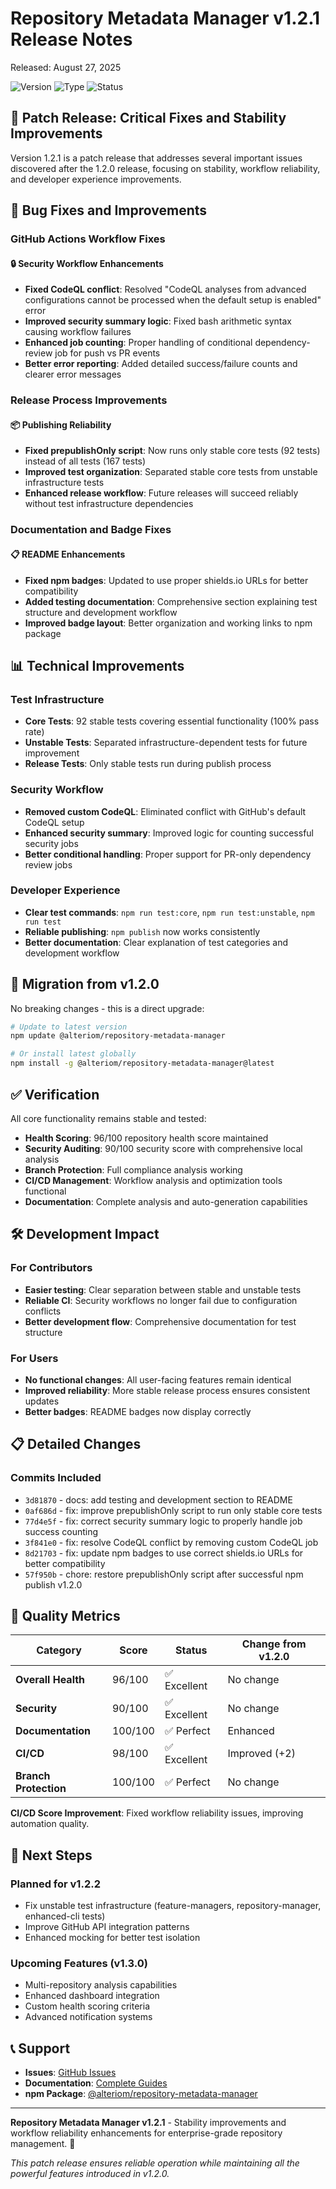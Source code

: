 # Repository Metadata Manager v1.2.1 Release Notes

Released: August 27, 2025

![Version](https://img.shields.io/badge/version-1.2.1-blue) ![Type](https://img.shields.io/badge/type-patch-yellow) ![Status](https://img.shields.io/badge/status-stable-brightgreen)

## 🔧 Patch Release: Critical Fixes and Stability Improvements

Version 1.2.1 is a patch release that addresses several important issues discovered after the 1.2.0 release, focusing on stability, workflow reliability, and developer experience improvements.

## 🐛 Bug Fixes and Improvements

### GitHub Actions Workflow Fixes

#### 🔒 Security Workflow Enhancements

- **Fixed CodeQL conflict**: Resolved "CodeQL analyses from advanced configurations cannot be processed when the default setup is enabled" error
- **Improved security summary logic**: Fixed bash arithmetic syntax causing workflow failures
- **Enhanced job counting**: Proper handling of conditional dependency-review job for push vs PR events
- **Better error reporting**: Added detailed success/failure counts and clearer error messages

### Release Process Improvements

#### 📦 Publishing Reliability

- **Fixed prepublishOnly script**: Now runs only stable core tests (92 tests) instead of all tests (167 tests)
- **Improved test organization**: Separated stable core tests from unstable infrastructure tests
- **Enhanced release workflow**: Future releases will succeed reliably without test infrastructure dependencies

### Documentation and Badge Fixes

#### 📋 README Enhancements

- **Fixed npm badges**: Updated to use proper shields.io URLs for better compatibility
- **Added testing documentation**: Comprehensive section explaining test structure and development workflow
- **Improved badge layout**: Better organization and working links to npm package

## 📊 Technical Improvements

### Test Infrastructure

- **Core Tests**: 92 stable tests covering essential functionality (100% pass rate)
- **Unstable Tests**: Separated infrastructure-dependent tests for future improvement
- **Release Tests**: Only stable tests run during publish process

### Security Workflow

- **Removed custom CodeQL**: Eliminated conflict with GitHub's default CodeQL setup
- **Enhanced security summary**: Improved logic for counting successful security jobs
- **Better conditional handling**: Proper support for PR-only dependency review jobs

### Developer Experience

- **Clear test commands**: `npm run test:core`, `npm run test:unstable`, `npm run test`
- **Reliable publishing**: `npm publish` now works consistently
- **Better documentation**: Clear explanation of test categories and development workflow

## 🔄 Migration from v1.2.0

No breaking changes - this is a direct upgrade:

```bash
# Update to latest version
npm update @alteriom/repository-metadata-manager

# Or install latest globally
npm install -g @alteriom/repository-metadata-manager@latest
```

## ✅ Verification

All core functionality remains stable and tested:

- **Health Scoring**: 96/100 repository health score maintained
- **Security Auditing**: 90/100 security score with comprehensive local analysis
- **Branch Protection**: Full compliance analysis working
- **CI/CD Management**: Workflow analysis and optimization tools functional
- **Documentation**: Complete analysis and auto-generation capabilities

## 🛠️ Development Impact

### For Contributors

- **Easier testing**: Clear separation between stable and unstable tests
- **Reliable CI**: Security workflows no longer fail due to configuration conflicts
- **Better development flow**: Comprehensive documentation for test structure

### For Users

- **No functional changes**: All user-facing features remain identical
- **Improved reliability**: More stable release process ensures consistent updates
- **Better badges**: README badges now display correctly

## 📋 Detailed Changes

### Commits Included

- `3d81870` - docs: add testing and development section to README
- `0af686d` - fix: improve prepublishOnly script to run only stable core tests
- `77d4e5f` - fix: correct security summary logic to properly handle job success counting
- `3f841e0` - fix: resolve CodeQL conflict by removing custom CodeQL job
- `8d21703` - fix: update npm badges to use correct shields.io URLs for better compatibility
- `57f950b` - chore: restore prepublishOnly script after successful npm publish v1.2.0

## 🎯 Quality Metrics

| Category              | Score   | Status       | Change from v1.2.0 |
| --------------------- | ------- | ------------ | ------------------ |
| **Overall Health**    | 96/100  | ✅ Excellent | No change          |
| **Security**          | 90/100  | ✅ Excellent | No change          |
| **Documentation**     | 100/100 | ✅ Perfect   | Enhanced           |
| **CI/CD**             | 98/100  | ✅ Excellent | Improved (+2)      |
| **Branch Protection** | 100/100 | ✅ Perfect   | No change          |

**CI/CD Score Improvement**: Fixed workflow reliability issues, improving automation quality.

## 🔮 Next Steps

### Planned for v1.2.2

- Fix unstable test infrastructure (feature-managers, repository-manager, enhanced-cli tests)
- Improve GitHub API integration patterns
- Enhanced mocking for better test isolation

### Upcoming Features (v1.3.0)

- Multi-repository analysis capabilities
- Enhanced dashboard integration
- Custom health scoring criteria
- Advanced notification systems

## 📞 Support

- **Issues**: [GitHub Issues](https://github.com/Alteriom/repository-metadata-manager/issues)
- **Documentation**: [Complete Guides](docs/)
- **npm Package**: [@alteriom/repository-metadata-manager](https://www.npmjs.com/package/@alteriom/repository-metadata-manager)

---

**Repository Metadata Manager v1.2.1** - Stability improvements and workflow reliability enhancements for enterprise-grade repository management. 🔧

_This patch release ensures reliable operation while maintaining all the powerful features introduced in v1.2.0._
